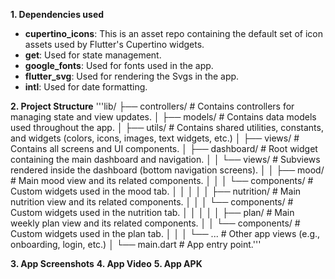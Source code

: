 **1. Dependencies used**
   - **cupertino_icons**: This is an asset repo containing the default set of icon assets used by Flutter's Cupertino widgets.
   - **get**: Used for state management.
   - **google_fonts**: Used for fonts used in the app.
   - **flutter_svg**: Used for rendering the Svgs in the app.
   - **intl**:  Used for date formatting.

**2. Project Structure**
	   '''lib/
		├── controllers/                # Contains controllers for managing state and view updates.
		│
		├── models/                     # Contains data models used throughout the app.
		│
		├── utils/                      # Contains shared utilities, constants, and widgets (colors, icons, images, text widgets, etc.)
		│
		├── views/                      # Contains all screens and UI components.
		│   ├── dashboard/              # Root widget containing the main dashboard and navigation.
		│   │   └── views/              # Subviews rendered inside the dashboard (bottom navigation screens).
		│   │       ├── mood/           # Main mood view and its related components.
		│   │       │   └── components/ # Custom widgets used in the mood tab.
		│   │       │
		│   │       ├── nutrition/      # Main nutrition view and its related components.
		│   │       │   └── components/ # Custom widgets used in the nutrition tab.
		│   │       │
		│   │       ├── plan/           # Main weekly plan view and its related components.
		│   │           └── components/ # Custom widgets used in the plan tab.
		│   │
		│   └── ...                     # Other app views (e.g., onboarding, login, etc.)
		│
		└── main.dart                   # App entry point.'''


**3. App Screenshots**
**4. App Video**
**5. App APK**
